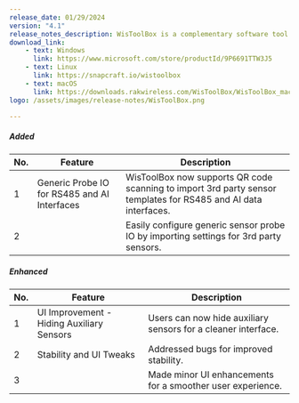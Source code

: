 ```yaml
---
release_date: 01/29/2024
version: "4.1"
release_notes_description: WisToolBox is a complementary software tool for RUI3-based RAK modules. It is available as a computer application and as a mobile app. It also supports different operating systems - Windows, Linux, macOS, Android, and iOS. WisToolBox is primarily used for device configuration and management via an intuitive user interface.
download_link:
    - text: Windows
      link: https://www.microsoft.com/store/productId/9P6691TTW3J5
    - text: Linux
      link: https://snapcraft.io/wistoolbox
    - text: macOS
      link: https://downloads.rakwireless.com/WisToolBox/WisToolBox_macOS.zip
logo: /assets/images/release-notes/WisToolBox.png

---
```


<rk-release-notes/>


##### Added

| No. | Feature                                      | Description                                                                                                     |
| --- | -------------------------------------------- | --------------------------------------------------------------------------------------------------------------- |
| 1   | Generic Probe IO for RS485 and AI Interfaces | WisToolBox now supports QR code scanning to import 3rd party sensor templates for RS485 and AI data interfaces. |
| 2   |                                              | Easily configure generic sensor probe IO by importing settings for 3rd party sensors.                           |


##### Enhanced

| No. | Feature                                   | Description                                                   |
| --- | ----------------------------------------- | ------------------------------------------------------------- |
| 1   | UI Improvement - Hiding Auxiliary Sensors | Users can now hide auxiliary sensors for a cleaner interface. |
| 2   | Stability and UI Tweaks                   | Addressed bugs for improved stability.                        |
| 3   |                                           | Made minor UI enhancements for a smoother user experience.    |
